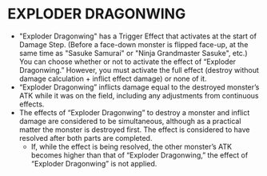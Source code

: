 # EXPLODER DRAGONWING

*   "Exploder Dragonwing" has a Trigger Effect that activates at the start of Damage Step. (Before a face-down monster is flipped face-up, at the same time as "Sasuke Samurai" or "Ninja Grandmaster Sasuke", etc.) You can choose whether or not to activate the effect of “Exploder Dragonwing.” However, you must activate the full effect (destroy without damage calculation + inflict effect damage) or none of it.
*   “Exploder Dragonwing” inflicts damage equal to the destroyed monster’s ATK while it was on the field, including any adjustments from continuous effects.
*   The effects of “Exploder Dragonwing” to destroy a monster and inflict damage are considered to be simultaneous, although as a practical matter the monster is destroyed first. The effect is considered to have resolved after both parts are completed.
    *   If, while the effect is being resolved, the other monster’s ATK becomes higher than that of “Exploder Dragonwing,” the effect of “Exploder Dragonwing” is not applied.
